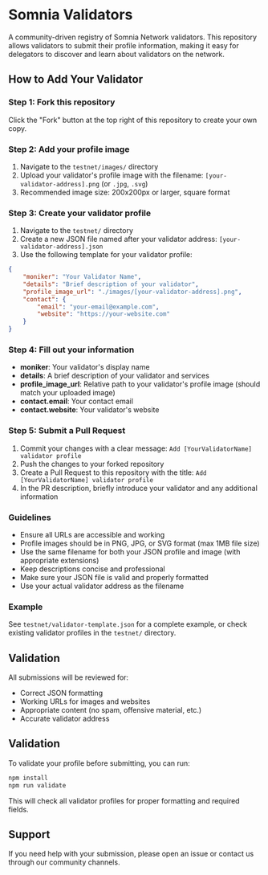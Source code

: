 # Somnia Validators

A community-driven registry of Somnia Network validators. This repository allows validators to submit their profile information, making it easy for delegators to discover and learn about validators on the network.

## How to Add Your Validator

### Step 1: Fork this repository

Click the "Fork" button at the top right of this repository to create your own copy.

### Step 2: Add your profile image

1. Navigate to the `testnet/images/` directory
2. Upload your validator's profile image with the filename: `[your-validator-address].png` (or `.jpg`, `.svg`)
3. Recommended image size: 200x200px or larger, square format

### Step 3: Create your validator profile

1. Navigate to the `testnet/` directory
2. Create a new JSON file named after your validator address: `[your-validator-address].json`
3. Use the following template for your validator profile:

```json
{
    "moniker": "Your Validator Name",
    "details": "Brief description of your validator",
    "profile_image_url": "./images/[your-validator-address].png",
    "contact": {
        "email": "your-email@example.com",
        "website": "https://your-website.com"
    }
}
```

### Step 4: Fill out your information

- **moniker**: Your validator's display name
- **details**: A brief description of your validator and services
- **profile_image_url**: Relative path to your validator's profile image (should match your uploaded image)
- **contact.email**: Your contact email
- **contact.website**: Your validator's website

### Step 5: Submit a Pull Request

1. Commit your changes with a clear message: `Add [YourValidatorName] validator profile`
2. Push the changes to your forked repository
3. Create a Pull Request to this repository with the title: `Add [YourValidatorName] validator profile`
4. In the PR description, briefly introduce your validator and any additional information

### Guidelines

- Ensure all URLs are accessible and working
- Profile images should be in PNG, JPG, or SVG format (max 1MB file size)
- Use the same filename for both your JSON profile and image (with appropriate extensions)
- Keep descriptions concise and professional
- Make sure your JSON file is valid and properly formatted
- Use your actual validator address as the filename

### Example

See `testnet/validator-template.json` for a complete example, or check existing validator profiles in the `testnet/` directory.

## Validation

All submissions will be reviewed for:
- Correct JSON formatting
- Working URLs for images and websites
- Appropriate content (no spam, offensive material, etc.)
- Accurate validator address

## Validation

To validate your profile before submitting, you can run:

```bash
npm install
npm run validate
```

This will check all validator profiles for proper formatting and required fields.

## Support

If you need help with your submission, please open an issue or contact us through our community channels.
